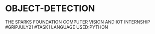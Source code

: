 # OBJECT-DETECTION
THE SPARKS FOUNDATION
COMPUTER VISION AND IOT INTERNSHIP
#GRIPJULY21 #TASK1
LANGUAGE USED:PYTHON
